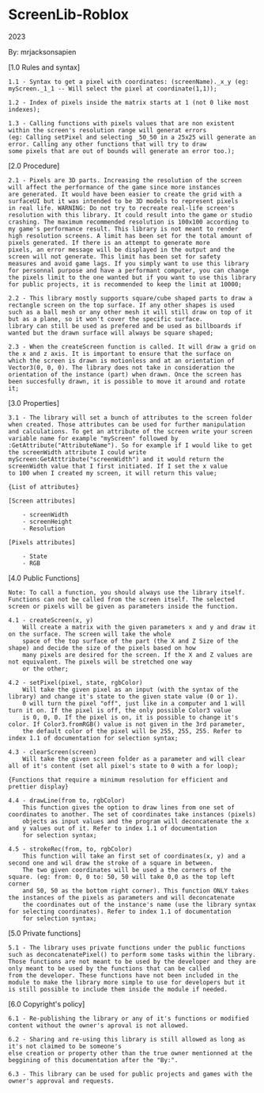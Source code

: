# ScreenLib-Roblox
2023

By: mrjacksonsapien

[1.0 Rules and syntax]

	1.1 - Syntax to get a pixel with coordinates: (screenName)._x_y (eg: myScreen._1_1 -- Will select the pixel at coordinate(1,1));

	1.2 - Index of pixels inside the matrix starts at 1 (not 0 like most indexes);
	
	1.3 - Calling functions with pixels values that are non existent within the screen's resolution range will generat errors
	(eg: Calling setPixel and selecting _50_50 in a 25x25 will generate an error. Calling any other functions that will try to draw
	some pixels that are out of bounds will generate an error too.);
	
[2.0 Procedure]

	2.1 - Pixels are 3D parts. Increasing the resolution of the screen will affect the performance of the game since more instances
	are generated. It would have been easier to create the grid with a surfaceUI but it was intended to be 3D models to represent pixels
	in real life. WARNING: Do not try to recreate real-life screen's resolution with this library. It could result into the game or studio
	crashing. The maximum recommended resolution is 100x100 according to my game's performance result. This library is not meant to render
	high resolution screens. A limit has been set for the total amount of pixels generated. If there is an attempt to generate more
	pixels, an error message will be displayed in the output and the screen will not generate. This limit has been set for safety
	measures and avoid game lags. If you simply want to use this library for personnal purpose and have a performant computer, you can change
	the pixels limit to the one wanted but if you want to use this library for public projects, it is recommended to keep the limit at 10000;

	2.2 - This library mostly supports square/cube shaped parts to draw a rectangle screen on the top surface. If any other shapes is used
	such as a ball mesh or any other mesh it will still draw on top of it but as a plane, so it won't cover the specific surface. 
	library can still be used as prefered and be used as billboards if wanted but the drawn surface will always be square shaped;

	2.3 - When the createScreen function is called. It will draw a grid on the x and z axis. It is important to ensure that the surface on
	which the screen is drawn is motionless and at an orientation of Vector3(0, 0, 0). The library does not take in consideration the
	orientation of the instance (part) when drawn. Once the screen has been succesfully drawn, it is possible to move it around and rotate
	it;
	
[3.0 Properties]

	3.1 - The library will set a bunch of attributes to the screen folder when created. Those attributes can be used for further manipulation
	and calculations. To get an attribute of the screen write your screen variable name for example "myScreen" followed by 
	:GetAttribute("AttributeName"). So for example if I would like to get the screenWidth attribute I could write
	myScreen:GetAtttribute("screenWidth") and it would return the screenWidth value that I first initiated. If I set the x value
	to 100 when I created my screen, it will return this value;
	
	{List of attributes}
	
	[Screen attributes]
	
		- screenWidth
		- screenHeight
		- Resolution
		
	[Pixels attributes]
	
		- State
		- RGB
	
[4.0 Public Functions]

	Note: To call a function, you should always use the library itself. Functions can not be called from the screen itself. The selected
	screen or pixels will be given as parameters inside the function.

	4.1 - createScreen(x, y)
		Will create a matrix with the given parameters x and y and draw it on the surface. The screen will take the whole
		space of the top surface of the part (the X and Z Size of the shape) and decide the size of the pixels based on how
		many pixels are desired for the screen. If the X and Z values are not equivalent. The pixels will be stretched one way
		or the other;
		
	4.2 - setPixel(pixel, state, rgbColor)
		Will take the given pixel as an input (with the syntax of the library) and change it's state to the given state value (0 or 1).
		0 will turn the pixel "off", just like in a computer and 1 will turn it on. If the pixel is off, the only possible Color3 value
		is 0, 0, 0. If the pixel is on, it is possible to change it's color. If Color3.fromRGB() value is not given in the 3rd parameter, 
		the default color of the pixel will be 255, 255, 255. Refer to index 1.1 of documentation for selection syntax;
		
	4.3 - clearScreen(screen)
		Will take the given screen folder as a parameter and will clear all of it's content (set all pixel's state to 0 with a for loop);
		
	{Functions that require a minimum resolution for efficient and prettier display}
	
	4.4 - drawLine(from to, rgbColor)
		This function gives the option to draw lines from one set of coordinates to another. The set of coordinates take instances (pixels)
		objects as input values and the program will deconcatenate the x and y values out of it. Refer to index 1.1 of documentation
		for selection syntax;
	
	4.5 - strokeRec(from, to, rgbColor)
		This function will take an first set of coordinates(x, y) and a second one and wil draw the stroke of a square in between.
		The two given coordinates will be used a the corners of the square. (eg: from: 0, 0 to: 50, 50 will take 0,0 as the top left corner
		and 50, 50 as the bottom right corner). This function ONLY takes the instances of the pixels as parameters and will deconcatenate
		the coordinates out of the instance's name (use the library syntax for selecting coordinates). Refer to index 1.1 of documentation
		for selection syntax;

[5.0 Private functions]

	5.1 - The library uses private functions under the public functions such as deconcatenatePixel() to perform some tasks within the library.
	Those functions are not meant to be used by the developer and they are only meant to be used by the functions that can be called
	from the developer. These functions have not been included in the module to make the library more simple to use for developers but it
	is still possible to include them inside the module if needed.

[6.0 Copyright's policy]

	6.1 - Re-publishing the library or any of it's functions or modified content without the owner's aproval is not allowed.
	
	6.2 - Sharing and re-using this library is still allowed as long as it's not claimed to be someone's 
	else creation or property other than the true owner mentionned at the beggining of this documentation after the "By:".
	
	6.3 - This library can be used for public projects and games with the owner's approval and requests.
